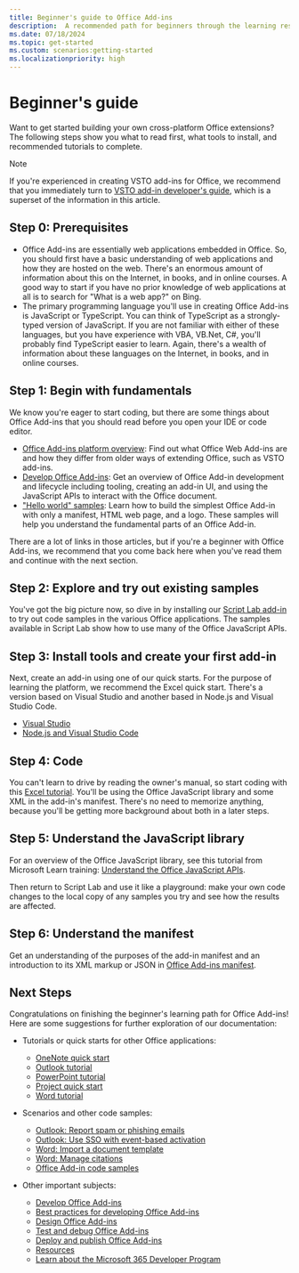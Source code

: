 ```yaml
---
title: Beginner's guide to Office Add-ins
description:  A recommended path for beginners through the learning resources for Office Add-ins.
ms.date: 07/18/2024
ms.topic: get-started
ms.custom: scenarios:getting-started
ms.localizationpriority: high
---
```


# Beginner's guide

Want to get started building your own cross-platform Office extensions? The following steps show you what to read first, what tools to install, and recommended tutorials to complete.

> [!NOTE]
> If you're experienced in creating VSTO add-ins for Office, we recommend that you immediately turn to [VSTO add-in developer's guide](learning-path-transition.md), which is a superset of the information in this article.

## Step 0: Prerequisites

- Office Add-ins are essentially web applications embedded in Office. So, you should first have a basic understanding of web applications and how they are hosted on the web. There's an enormous amount of information about this on the Internet, in books, and in online courses. A good way to start if you have no prior knowledge of web applications at all is to search for "What is a web app?" on Bing.
- The primary programming language you'll use in creating Office Add-ins is JavaScript or TypeScript. You can think of TypeScript as a strongly-typed version of JavaScript. If you are not familiar with either of these languages, but you have experience with VBA, VB.Net, C#, you'll probably find TypeScript easier to learn. Again, there's a wealth of information about these languages on the Internet, in books, and in online courses.

## Step 1: Begin with fundamentals

We know you're eager to start coding, but there are some things about Office Add-ins that you should read before you open your IDE or code editor.

- [Office Add-ins platform overview](office-add-ins.md): Find out what Office Web Add-ins are and how they differ from older ways of extending Office, such as VSTO add-ins.
- [Develop Office Add-ins](../develop/develop-overview.md): Get an overview of Office Add-in development and lifecycle including tooling, creating an add-in UI, and using the JavaScript APIs to interact with the Office document.
- ["Hello world" samples](https://github.com/OfficeDev/Office-Add-in-samples/tree/main/Samples/hello-world): Learn how to build the simplest Office Add-in with only a manifest, HTML web page, and a logo. These samples will help you understand the fundamental parts of an Office Add-in.

There are a lot of links in those articles, but if you're a beginner with Office Add-ins, we recommend that you come back here when you've read them and continue with the next section.

## Step 2: Explore and try out existing samples

You've got the big picture now, so dive in by installing our [Script Lab add-in](explore-with-script-lab.md) to try out code samples in the various Office applications. The samples available in Script Lab show how to use many of the Office JavaScript APIs.

## Step 3: Install tools and create your first add-in

Next, create an add-in using one of our quick starts. For the purpose of learning the platform, we recommend the Excel quick start. There's a version based on Visual Studio and another based in Node.js and Visual Studio Code.

- [Visual Studio](../quickstarts/excel-quickstart-jquery.md?tabs=visualstudio)
- [Node.js and Visual Studio Code](../quickstarts/excel-quickstart-jquery.md?tabs=yeomangenerator)

## Step 4: Code

You can't learn to drive by reading the owner's manual, so start coding with this [Excel tutorial](../tutorials/excel-tutorial.md). You'll be using the Office JavaScript library and some XML in the add-in's manifest. There's no need to memorize anything, because you'll be getting more background about both in a later steps.

## Step 5: Understand the JavaScript library

For an overview of the Office JavaScript library, see this tutorial from Microsoft Learn training: [Understand the Office JavaScript APIs](/training/modules/understand-office-javascript-apis/index).

Then return to Script Lab and use it like a playground: make your own code changes to the local copy of any samples you try and see how the results are affected.

## Step 6: Understand the manifest

Get an understanding of the purposes of the add-in manifest and an introduction to its XML markup or JSON in [Office Add-ins manifest](../develop/add-in-manifests.md).

## Next Steps

Congratulations on finishing the beginner's learning path for Office Add-ins! Here are some suggestions for further exploration of our documentation:

- Tutorials or quick starts for other Office applications:

  - [OneNote quick start](../quickstarts/onenote-quickstart.md)
  - [Outlook tutorial](/outlook/add-ins/addin-tutorial)
  - [PowerPoint tutorial](../tutorials/powerpoint-tutorial.md)
  - [Project quick start](../quickstarts/project-quickstart.md)
  - [Word tutorial](../tutorials/word-tutorial.md)

- Scenarios and other code samples:

  - [Outlook: Report spam or phishing emails](https://github.com/OfficeDev/Office-Add-in-samples/tree/main/Samples/outlook-spam-reporting)
  - [Outlook: Use SSO with event-based activation](https://github.com/OfficeDev/Office-Add-in-samples/tree/main/Samples/auth/Outlook-Add-in-SSO-events)
  - [Word: Import a document template](/office/dev/add-ins/word/import-template)
  - [Word: Manage citations](/office/dev/add-ins/word/citation-management)
  - [Office Add-in code samples](/office/dev/add-ins/overview/office-add-in-code-samples)

- Other important subjects:

  - [Develop Office Add-ins](../develop/develop-overview.md)
  - [Best practices for developing Office Add-ins](../concepts/add-in-development-best-practices.md)
  - [Design Office Add-ins](../design/add-in-design.md)
  - [Test and debug Office Add-ins](../testing/test-debug-office-add-ins.md)
  - [Deploy and publish Office Add-ins](../publish/publish.md)
  - [Resources](../resources/resources-links-help.md)
  - [Learn about the Microsoft 365 Developer Program](https://aka.ms/m365devprogram)
